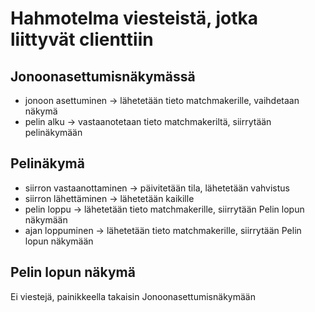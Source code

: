 # Hahmotelma viesteistä, jotka liittyvät clienttiin

## Jonoonasettumisnäkymässä

* jonoon asettuminen -> lähetetään tieto matchmakerille, vaihdetaan näkymä
* pelin alku -> vastaanotetaan tieto matchmakeriltä, siirrytään pelinäkymään

## Pelinäkymä

* siirron vastaanottaminen -> päivitetään tila, lähetetään vahvistus
* siirron lähettäminen -> lähetetään kaikille
* pelin loppu -> lähetetään tieto matchmakerille, siirrytään Pelin lopun näkymään
* ajan loppuminen -> lähetetään tieto matchmakerille, siirrytään Pelin lopun näkymään

## Pelin lopun näkymä

Ei viestejä, painikkeella takaisin Jonoonasettumisnäkymään